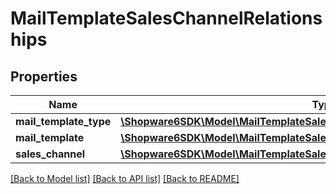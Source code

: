 # MailTemplateSalesChannelRelationships

## Properties
Name | Type | Description | Notes
------------ | ------------- | ------------- | -------------
**mail_template_type** | [**\Shopware6SDK\Model\MailTemplateSalesChannelRelationshipsMailTemplateType**](MailTemplateSalesChannelRelationshipsMailTemplateType.md) |  | [optional] 
**mail_template** | [**\Shopware6SDK\Model\MailTemplateSalesChannelRelationshipsMailTemplate**](MailTemplateSalesChannelRelationshipsMailTemplate.md) |  | [optional] 
**sales_channel** | [**\Shopware6SDK\Model\MailTemplateSalesChannelRelationshipsSalesChannel**](MailTemplateSalesChannelRelationshipsSalesChannel.md) |  | [optional] 

[[Back to Model list]](../../README.md#documentation-for-models) [[Back to API list]](../../README.md#documentation-for-api-endpoints) [[Back to README]](../../README.md)

